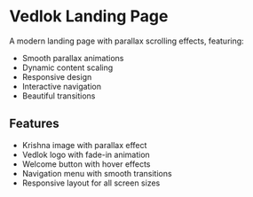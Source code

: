 # Vedlok Landing Page

A modern landing page with parallax scrolling effects, featuring:
- Smooth parallax animations
- Dynamic content scaling
- Responsive design
- Interactive navigation
- Beautiful transitions

## Features
- Krishna image with parallax effect
- Vedlok logo with fade-in animation
- Welcome button with hover effects
- Navigation menu with smooth transitions
- Responsive layout for all screen sizes 
